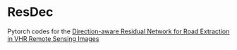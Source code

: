 # ResDec
Pytorch codes for the [Direction-aware Residual Network for Road Extraction in VHR Remote Sensing Images](https://arxiv.org/abs/2005.07232)
